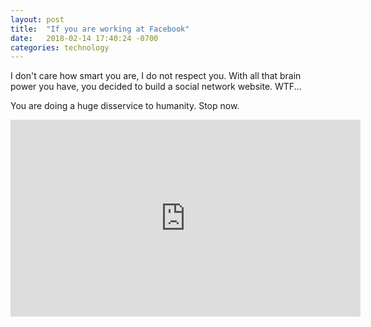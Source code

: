 ```yaml
---
layout: post
title:  "If you are working at Facebook"
date:   2018-02-14 17:40:24 -0700
categories: technology
---
```


I don't care how smart you are, I do not respect you. With all that brain power you have, you decided to build a social network website. WTF...

You are doing a huge disservice to humanity. Stop now.

<iframe width="560" height="315" src="https://www.youtube.com/embed/RbAAVLcMzr4" frameborder="0" allow="autoplay; encrypted-media" allowfullscreen></iframe>